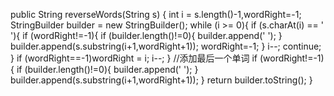 public String reverseWords(String s) {
        int i = s.length()-1,wordRight=-1;
        StringBuilder builder = new StringBuilder();
        while (i >= 0){
            if (s.charAt(i) == ' '){
                if (wordRight!=-1){
                    if (builder.length()!=0){
                        builder.append(' ');
                    }
                    builder.append(s.substring(i+1,wordRight+1));
                    wordRight=-1;
                }
                i--;
                continue;
            }
            if (wordRight==-1)wordRight = i;
            i--;
        }
        //添加最后一个单词
        if (wordRight!=-1){
            if (builder.length()!=0){
                builder.append(' ');
            }
            builder.append(s.substring(i+1,wordRight+1));
        }
        return builder.toString();
    }
